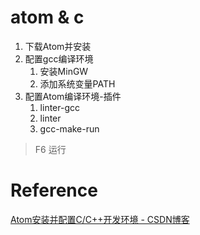 # atom & c
1. 下载Atom并安装
2. 配置gcc编译环境
    1. 安装MinGW
    2. 添加系统变量PATH
3. 配置Atom编译环境-插件
    1. linter-gcc
    2. linter
    3. gcc-make-run
> F6 运行
# Reference
[Atom安装并配置C/C++开发环境 - CSDN博客](https://blog.csdn.net/qq_36731677/article/details/54609583)
